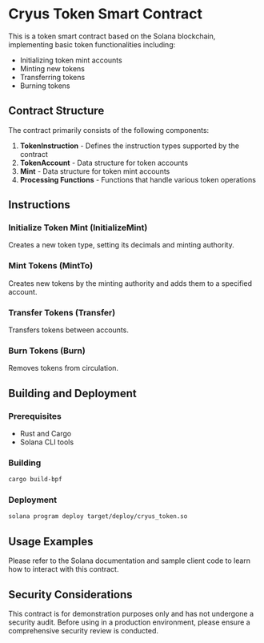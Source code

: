 # Cryus Token Smart Contract

This is a token smart contract based on the Solana blockchain, implementing basic token functionalities including:

- Initializing token mint accounts
- Minting new tokens
- Transferring tokens
- Burning tokens

## Contract Structure

The contract primarily consists of the following components:

1. **TokenInstruction** - Defines the instruction types supported by the contract
2. **TokenAccount** - Data structure for token accounts
3. **Mint** - Data structure for token mint accounts
4. **Processing Functions** - Functions that handle various token operations

## Instructions

### Initialize Token Mint (InitializeMint)

Creates a new token type, setting its decimals and minting authority.

### Mint Tokens (MintTo)

Creates new tokens by the minting authority and adds them to a specified account.

### Transfer Tokens (Transfer)

Transfers tokens between accounts.

### Burn Tokens (Burn)

Removes tokens from circulation.

## Building and Deployment

### Prerequisites

- Rust and Cargo
- Solana CLI tools

### Building

```bash
cargo build-bpf
```

### Deployment

```bash
solana program deploy target/deploy/cryus_token.so
```

## Usage Examples

Please refer to the Solana documentation and sample client code to learn how to interact with this contract.

## Security Considerations

This contract is for demonstration purposes only and has not undergone a security audit. Before using in a production environment, please ensure a comprehensive security review is conducted. 